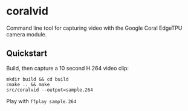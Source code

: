 coralvid
========

Command line tool for capturing video with the Google Coral EdgeTPU camera
module.

## Quickstart

Build, then capture a 10 second H.264 video clip:

```
mkdir build && cd build
cmake .. && make
src/coralvid --output=sample.264
```

Play with `ffplay sample.264`

